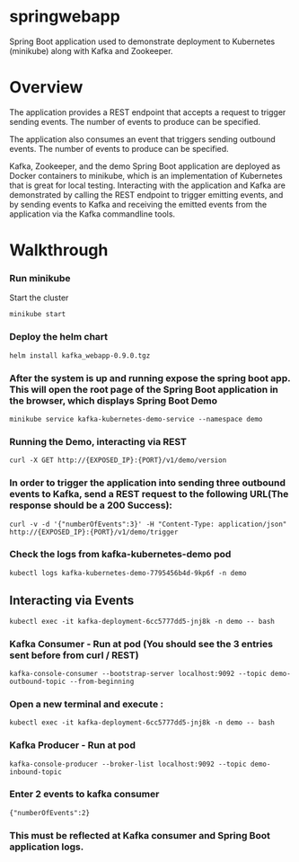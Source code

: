 # springwebapp
Spring Boot application used to demonstrate deployment to Kubernetes (minikube) along with Kafka and Zookeeper. 
# Overview
The application provides a REST endpoint that accepts a request to trigger sending events. The number of events to produce can be specified.

The application also consumes an event that triggers sending outbound events. The number of events to produce can be specified.

Kafka, Zookeeper, and the demo Spring Boot application are deployed as Docker containers to minikube, which is an implementation of Kubernetes that is great for local testing. Interacting with the application and Kafka are demonstrated by calling the REST endpoint to trigger emitting events, and by sending events to Kafka and receiving the emitted events from the application via the Kafka commandline tools.

# Walkthrough

### Run minikube

Start the cluster
```
minikube start
```

### Deploy the helm chart

```
helm install kafka_webapp-0.9.0.tgz
```

### After the system is up and running expose the spring boot app. This will open the root page of the Spring Boot application in the browser, which displays Spring Boot Demo

```
minikube service kafka-kubernetes-demo-service --namespace demo
```

### Running the Demo, interacting via REST

```
curl -X GET http://{EXPOSED_IP}:{PORT}/v1/demo/version
```

### In order to trigger the application into sending three outbound events to Kafka, send a REST request to the following URL(The response should be a 200 Success):

```
curl -v -d '{"numberOfEvents":3}' -H "Content-Type: application/json" http://{EXPOSED_IP}:{PORT}/v1/demo/trigger
```

### Check the logs from kafka-kubernetes-demo pod

```
kubectl logs kafka-kubernetes-demo-7795456b4d-9kp6f -n demo
```

## Interacting via Events

```
kubectl exec -it kafka-deployment-6cc5777dd5-jnj8k -n demo -- bash
```

### Kafka Consumer - Run at pod (You should see the 3 entries sent before from curl / REST)

```
kafka-console-consumer --bootstrap-server localhost:9092 --topic demo-outbound-topic --from-beginning
```

### Open a new terminal and execute : 

```
kubectl exec -it kafka-deployment-6cc5777dd5-jnj8k -n demo -- bash
```

### Kafka Producer - Run at pod

```
kafka-console-producer --broker-list localhost:9092 --topic demo-inbound-topic
```

### Enter 2 events to kafka consumer

```
{"numberOfEvents":2}
```

### This must be reflected at Kafka consumer and Spring Boot application logs.

